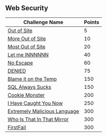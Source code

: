 
## Web Security

| Challenge Name               | Points  |
| -----------------------------|---------|
| [Out of Site](./5_Out_of_Site/) | 5 |
| [More Out of Site](./10_More_Out_of_Site/) | 10 |
| [Most Out of Site](./20_Most_Out_of_Site/) | 20 |
| [Let me INNNNNN](./40_Let_me_INNNNNN/) | 40 |
| [No Escape](./60_No_Escape/) | 60 |
| [DENIED](./75_DENIED/) | 75 |
| [Blame it on the Temp](./150_Blame_it_on_the_Temp/) | 150 |
| [SQL Always Sucks](./150_SQL_Always_Sucks/) | 150 |
| [Cookie Monster](./200_Cookie_Monster/) | 200 |
| [I Have Caught You Now](./250_I_Have_Caught_You_Now/) | 250 |
| [Extremely Malicious Language](./300_Extremely_Malicious_Language/) | 300 |
| [Who Is That In That Mirror](./300_Who_Is_That_In_The_Mirror/) | 300 |
| [FirstFail](./400_FirstFail/) | 300 |
